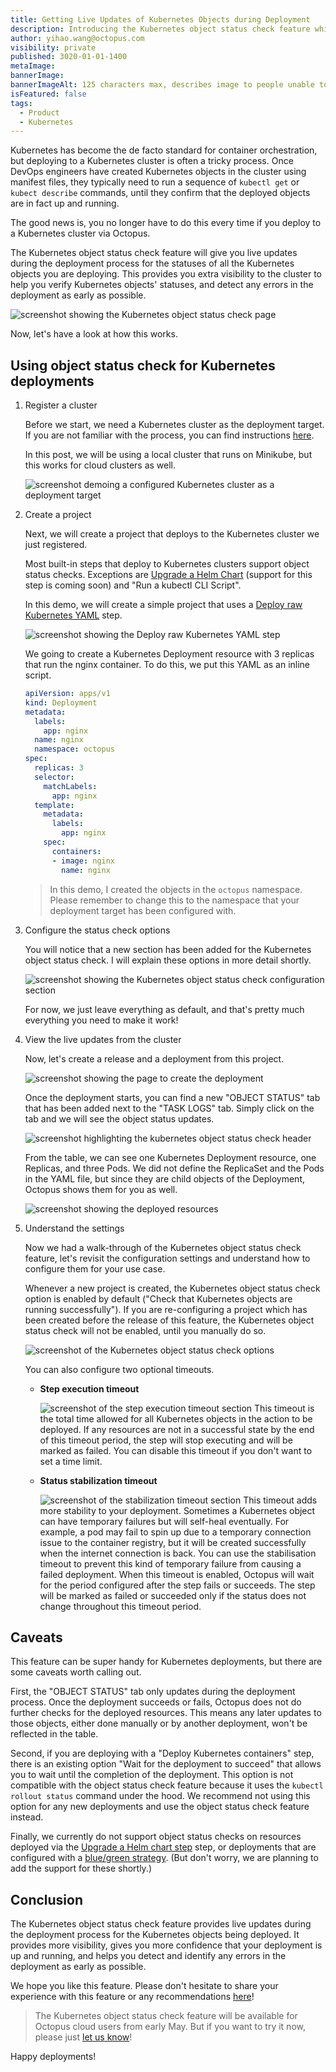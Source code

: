```yaml
---
title: Getting Live Updates of Kubernetes Objects during Deployment
description: Introducing the Kubernetes object status check feature which provides a live update of Kubernetes objects during deployment.
author: yihao.wang@octopus.com
visibility: private
published: 3020-01-01-1400
metaImage: 
bannerImage: 
bannerImageAlt: 125 characters max, describes image to people unable to see it.
isFeatured: false
tags: 
  - Product
  - Kubernetes
---
```


Kubernetes has become the de facto standard for container orchestration,
but deploying to a Kubernetes cluster is often a tricky process.
Once DevOps engineers have created Kubernetes objects in the cluster using manifest files,
they typically need to run a sequence of `kubectl get` or `kubect describe` commands,
until they confirm that the deployed objects are in fact up and running.

The good news is, you no longer have to do this every time if you deploy to a Kubernetes cluster via Octopus.

The Kubernetes object status check feature will give you live updates during the deployment process 
for the statuses of all the Kubernetes objects you are deploying.
This provides you extra visibility to the cluster to help you verify Kubernetes objects' statuses,
and detect any errors in the deployment as early as possible.

![screenshot showing the Kubernetes object status check page](status-check-page.png)

Now, let's have a look at how this works.

## Using object status check for Kubernetes deployments

1. Register a cluster

    Before we start, we need a Kubernetes cluster as the deployment target. 
    If you are not familiar with the process,
    you can find instructions [here](https://octopus.com/docs/infrastructure/deployment-targets/kubernetes-target).

    In this post, we will be using a local cluster that runs on Minikube, 
    but this works for cloud clusters as well.

    ![screenshot demoing a configured Kubernetes cluster as a deployment target](cluster-configuration.png)

2. Create a project

    Next, we will create a project that deploys to the Kubernetes cluster we just registered.

    Most built-in steps that deploy to Kubernetes clusters support object status checks. 
    Exceptions are [Upgrade a Helm Chart](https://octopus.com/docs/deployments/kubernetes/helm-update) (support for this step is coming soon) and "Run a kubectl CLI Script".

    In this demo, we will create a simple project that uses a [Deploy raw Kubernetes YAML](https://octopus.com/docs/deployments/kubernetes#raw-yaml-step) step.

    ![screenshot showing the Deploy raw Kubernetes YAML step](raw-yaml-step.png)

    We going to create a Kubernetes Deployment resource with 3 replicas that run the nginx container.
    To do this, we put this YAML as an inline script.

    ```yaml
    apiVersion: apps/v1
    kind: Deployment
    metadata:
      labels:
        app: nginx
      name: nginx
      namespace: octopus
    spec:
      replicas: 3
      selector:
        matchLabels:
          app: nginx
      template:
        metadata:
          labels:
            app: nginx
        spec:
          containers:
          - image: nginx
            name: nginx
    ```
    
    > In this demo, I created the objects in the `octopus` namespace. Please remember to change this to the namespace that your deployment target has been configured with.

3. Configure the status check options

    You will notice that a new section has been added for the Kubernetes object status check.
    I will explain these options in more detail shortly.

    ![screenshot showing the Kubernetes object status check configuration section](kubernetes-object-status-check-configuration.png)

    For now, we just leave everything as default, 
    and that's pretty much everything you need to make it work!

4. View the live updates from the cluster

    Now, let's create a release and a deployment from this project.

    ![screenshot showing the page to create the deployment](create-deployment.png)

    Once the deployment starts, 
    you can find a new "OBJECT STATUS" tab that has been added next to the "TASK LOGS" tab.
    Simply click on the tab and we will see the object status updates.

    ![screenshot highlighting the kubernetes object status check header](object-status-tab.png)

    From the table, we can see one Kubernetes Deployment resource, 
    one Replicas, 
    and three Pods.
    We did not define the ReplicaSet and the Pods in the YAML file, 
    but since they are child objects of the Deployment,
    Octopus shows them for you as well.

    ![screenshot showing the deployed resources](resources-table.png)

5. Understand the settings

    Now we had a walk-through of the Kubernetes object status check feature, 
    let's revisit the configuration settings and understand how to configure them for your use case.

    Whenever a new project is created,
    the Kubernetes object status check option is enabled by default ("Check that Kubernetes objects are running successfully").
    If you are re-configuring a project which has been created before the release of this feature,
    the Kubernetes object status check will not be enabled, 
    until you manually do so.

    ![screenshot of the Kubernetes object status check options](kubernetes-object-status-check-options.png)

    You can also configure two optional timeouts.

    - **Step execution timeout**

      ![screenshot of the step execution timeout section](step-execution-timeout.png)
      This timeout is the total time allowed for all Kubernetes objects in the action to be deployed.
      If any resources are not in a successful state by the end of this timeout period,
      the step will stop executing and will be marked as failed.
      You can disable this timeout if you don't want to set a time limit.
    - **Status stabilization timeout**

      ![screenshot of the stabilization timeout section](status-stabilization-timeout.png)
      This timeout adds more stability to your deployment.
      Sometimes a Kubernetes object can have temporary failures but will self-heal eventually.
      For example, a pod may fail to spin up due to a temporary connection issue to the container registry,
      but it will be created successfully when the internet connection is back.
      You can use the stabilisation timeout to prevent this kind of temporary failure from causing a failed deployment.
      When this timeout is enabled, Octopus will wait for the period configured after the step fails or succeeds.
      The step will be marked as failed or succeeded only if the status does not change throughout this timeout period.


## Caveats

This feature can be super handy for Kubernetes deployments, but there are some caveats worth calling out.

First, the "OBJECT STATUS" tab only updates during the deployment process.
Once the deployment succeeds or fails, Octopus does not do further checks for the deployed resources.
This means any later updates to those objects, either done manually or by another deployment, won't be reflected in the table.

Second, if you are deploying with a "Deploy Kubernetes containers" step,
there is an existing option "Wait for the deployment to succeed" that allows you to wait until the completion of the deployment.
This option is not compatible with the object status check feature because it uses the `kubectl rollout status` command under the hood.
We recommend not using this option for any new deployments and use the object status check feature instead.

Finally, we currently do not support object status checks on resources deployed via the [Upgrade a Helm chart step](https://octopus.com/docs/deployments/kubernetes/helm-update) step, 
or deployments that are configured with a [blue/green strategy](https://octopus.com/docs/deployments/kubernetes/deploy-container#bluegreen-deployment-strategy). (But don't worry, we are planning to add the support for these shortly.)

## Conclusion

The Kubernetes object status check feature provides live updates during the deployment process for the Kubernetes objects being deployed.
It provides more visibility, gives you more confidence that your deployment is up and running,
and helps you detect and identify any errors in the deployment as early as possible.

We hope you like this feature. Please don't hesitate to share your experience with this feature or any recommendations [here](/)!

> The Kubernetes object status check feature will be available for Octopus cloud users from early May. But if you want to try it now, please just [let us know](/)!

Happy deployments!
